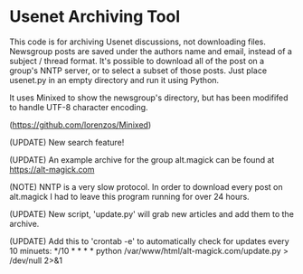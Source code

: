 # Usenet Archiving Tool

This code is for archiving Usenet discussions, not downloading files. Newsgroup posts are saved under the authors name and email, instead of a subject / thread format. It's possible to download all of the post on a group's NNTP server, or to select a subset of those posts. Just place usenet.py in an empty directory and run it using Python.

It uses Minixed to show the newsgroup's directory, but has been modififed to handle UTF-8 character encoding.

(https://github.com/lorenzos/Minixed)

(UPDATE) New search feature!

(UPDATE) An example archive for the group alt.magick can be found at https://alt-magick.com

(NOTE)   NNTP is a very slow protocol. In order to download every post on alt.magick I had to leave this program running for over 24 hours. 

(UPDATE) New script, 'update.py' will grab new articles and add them to the archive.

(UPDATE) Add this to 'crontab -e' to automatically check for updates every 10 minuets:
*/10 * * * * python /var/www/html/alt-magick.com/update.py > /dev/null 2>&1


